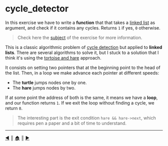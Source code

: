 # cycle_detector
In this exercise we have to write a **function** that that takes a [linked list](https://en.wikipedia.org/wiki/Linked_list) as argument, and check if it contains any cycles. Returns `1` if yes, `0` otherwise.

> Check here the [subject](https://github.com/lifeBalance/c_exam/blob/main/05/cycle_detector/subject.en.txt) of the exercise for more information.

This is a classic algorithmic problem of [cycle detection](https://en.wikipedia.org/wiki/Cycle_detection) but applied to **linked lists**. There are several algorithms to solve it, but I stuck to a solution that I think it's using the [tortoise and hare](https://en.wikipedia.org/wiki/Cycle_detection#Floyd's_tortoise_and_hare) approach.

It consists on setting two pointers that at the beginning point to the head of the list. Then, in a loop we make advance each pointer at different speeds:

* The **turtle** jumps nodes one by one.
* The **hare** jumps nodes by two.

If at some point the address of both is the same, it means we have a **loop**, and our function returns `1`. If we exit the loop without finding a cycle, we return `0`.

> The interesting part is the exit condition `hare && hare->next`, which requires pen a paper and a bit of time to understand.

---
[:arrow_backward:][back] ║ [:house:][home] ║ [:arrow_forward:][next]

<!-- navigation -->
[home]: ../../README.md
[back]: ./print_memory.md
[next]: ../index.md
